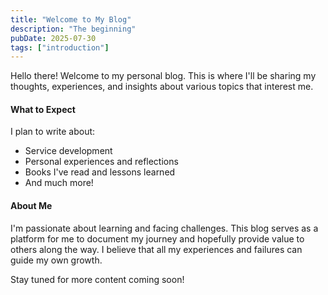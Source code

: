 ```yaml
---
title: "Welcome to My Blog"
description: "The beginning"
pubDate: 2025-07-30
tags: ["introduction"]
---
```


Hello there! Welcome to my personal blog. This is where I'll be sharing my thoughts, experiences, and insights about various topics that interest me.

#### What to Expect

I plan to write about:

- Service development
- Personal experiences and reflections
- Books I've read and lessons learned
- And much more!

#### About Me

I'm passionate about learning and facing challenges. This blog serves as a platform for me to document my journey and hopefully provide value to others along the way. I believe that all my experiences and failures can guide my own growth.

Stay tuned for more content coming soon!
